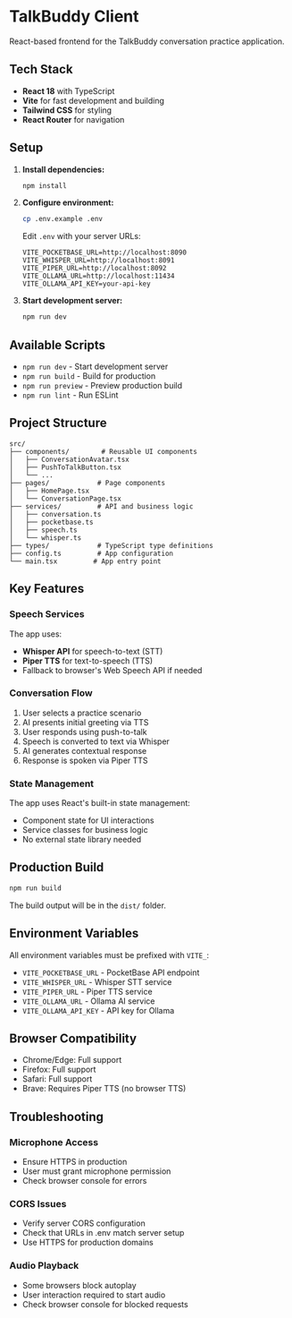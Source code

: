 # TalkBuddy Client

React-based frontend for the TalkBuddy conversation practice application.

## Tech Stack

- **React 18** with TypeScript
- **Vite** for fast development and building
- **Tailwind CSS** for styling
- **React Router** for navigation

## Setup

1. **Install dependencies:**
   ```bash
   npm install
   ```

2. **Configure environment:**
   ```bash
   cp .env.example .env
   ```
   
   Edit `.env` with your server URLs:
   ```env
   VITE_POCKETBASE_URL=http://localhost:8090
   VITE_WHISPER_URL=http://localhost:8091
   VITE_PIPER_URL=http://localhost:8092
   VITE_OLLAMA_URL=http://localhost:11434
   VITE_OLLAMA_API_KEY=your-api-key
   ```

3. **Start development server:**
   ```bash
   npm run dev
   ```

## Available Scripts

- `npm run dev` - Start development server
- `npm run build` - Build for production
- `npm run preview` - Preview production build
- `npm run lint` - Run ESLint

## Project Structure

```
src/
├── components/        # Reusable UI components
│   ├── ConversationAvatar.tsx
│   ├── PushToTalkButton.tsx
│   └── ...
├── pages/            # Page components
│   ├── HomePage.tsx
│   └── ConversationPage.tsx
├── services/         # API and business logic
│   ├── conversation.ts
│   ├── pocketbase.ts
│   ├── speech.ts
│   └── whisper.ts
├── types/            # TypeScript type definitions
├── config.ts         # App configuration
└── main.tsx         # App entry point
```

## Key Features

### Speech Services

The app uses:
- **Whisper API** for speech-to-text (STT)
- **Piper TTS** for text-to-speech (TTS)
- Fallback to browser's Web Speech API if needed

### Conversation Flow

1. User selects a practice scenario
2. AI presents initial greeting via TTS
3. User responds using push-to-talk
4. Speech is converted to text via Whisper
5. AI generates contextual response
6. Response is spoken via Piper TTS

### State Management

The app uses React's built-in state management:
- Component state for UI interactions
- Service classes for business logic
- No external state library needed

## Production Build

```bash
npm run build
```

The build output will be in the `dist/` folder.

## Environment Variables

All environment variables must be prefixed with `VITE_`:

- `VITE_POCKETBASE_URL` - PocketBase API endpoint
- `VITE_WHISPER_URL` - Whisper STT service
- `VITE_PIPER_URL` - Piper TTS service
- `VITE_OLLAMA_URL` - Ollama AI service
- `VITE_OLLAMA_API_KEY` - API key for Ollama

## Browser Compatibility

- Chrome/Edge: Full support
- Firefox: Full support
- Safari: Full support
- Brave: Requires Piper TTS (no browser TTS)

## Troubleshooting

### Microphone Access
- Ensure HTTPS in production
- User must grant microphone permission
- Check browser console for errors

### CORS Issues
- Verify server CORS configuration
- Check that URLs in .env match server setup
- Use HTTPS for production domains

### Audio Playback
- Some browsers block autoplay
- User interaction required to start audio
- Check browser console for blocked requests